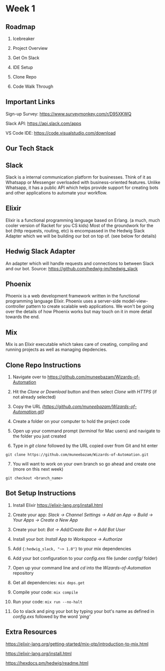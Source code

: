 Week 1 
=====

## Roadmap

1. Icebreaker

2. Project Overview

3. Get On Slack

4. IDE Setup

5. Clone Repo

6. Code Walk Through

## Important Links

Sign-up Survey: https://www.surveymonkey.com/r/D95XKWQ

Slack API: https://api.slack.com/apps

VS Code IDE: https://code.visualstudio.com/download

## Our Tech Stack

Slack
-----

Slack is a internal communication platform for businesses. Think of it as Whatsapp or Messenger overloaded with business-oriented features.
Unlike Whatsapp, it has a public API which helps provide support for creating bots and other applications to automate your workflow.

Elixir
------

Elixir is a functional programming language based on Erlang. (a much, much cooler version of Racket for you CS kids)
Most of the groundwork for the bot (http requests, routing, etc) is encompassed in the Hedwig Slack Adapter which we will be building our bot on top of. (see below for details)

Hedwig Slack Adapter
--------------------

An adapter which will handle requests and connections to between Slack and our bot. 
Source: https://github.com/hedwig-im/hedwig_slack

Phoenix 
-------

Phoenix is a web development framework written in the functional programming language Elixir. Phoenix uses a server-side model-view-controller pattern to create scalable web applications.
We won't be going over the details of how Phoenix works but may touch on it in more detail towards the end.

Mix
---

Mix is an Elixir executable which takes care of creating, compiling and running projects as well as managing depdencies. 

## Clone Repo Instructions

1. Navigate over to https://github.com/muneebazam/Wizards-of-Automation

2. Hit the *Clone or Download* button and then select *Clone with HTTPS* (if not already selected)

3. Copy the URL *(https://github.com/muneebazam/Wizards-of-Automation.git)*

4. Create a folder on your computer to hold the project code

5. Open up your command prompt (*terminal* for Mac users) and navigate to the folder you just created

6. Type in *git clone* followed by the URL copied over from Git and hit enter

```git clone https://github.com/muneebazam/Wizards-of-Automation.git```

7. You will want to work on your own branch so go ahead and create one (more on this next week)

```git checkout <branch_name>```



## Bot Setup Instructions

1. Install Elixir https://elixir-lang.org/install.html

2. Create your app: *Slack -> Channel Settings -> Add an App -> Build -> Your Apps -> Create a New App*

3. Create your bot: *Bot -> Add/Create Bot -> Add Bot User*

4. Install your bot: *Install App to Workspace -> Authorize*

5. Add ```{:hedwig_slack, "~> 1.0"}``` to your mix dependencies 

6. Add your bot configuration to your *config.exs* file (under *config/* folder)

7. Open up your command line and *cd* into the *Wizards-of-Automation* repository

8. Get all dependencies: ```mix deps.get```

9. Compile your code: ```mix compile```

10. Run your code: ```mix run --no-halt```

11. Go to slack and ping your bot by typing your bot's name as defined in *config.exs* followed by the word *'ping'*


## Extra Resources

https://elixir-lang.org/getting-started/mix-otp/introduction-to-mix.html

https://elixir-lang.org/install.html

https://hexdocs.pm/hedwig/readme.html



